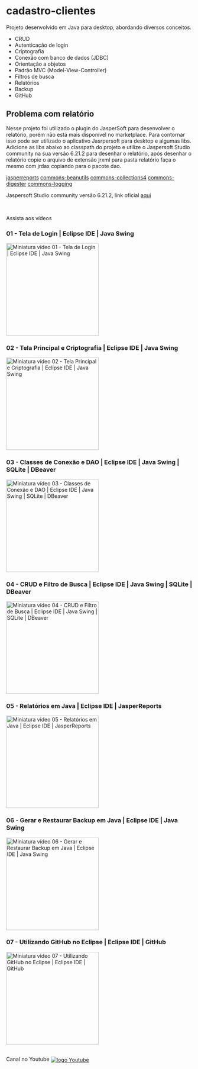 # cadastro-clientes

Projeto desenvolvido em Java para desktop, abordando diversos conceitos.
<ul>
  <li>CRUD</li>
  <li>Autenticação de login</li>
  <li>Criptografia</li>
  <li>Conexão com banco de dados (JDBC)</li>
  <li>Orientação a objetos</li>
  <li>Padrão MVC (Model-View-Controller)</li>
  <li>Filtros de busca</li>
  <li>Relatórios</li>
  <li>Backup</li>
  <li>GitHub</li>
</ul>

## Problema com relatório

Nesse projeto foi utilizado o plugin do JasperSoft para desenvolver o relatório, porém não está mais disponível no marketplace. Para contornar isso pode ser utilizado o aplicativo Jasrpersoft para desktop e algumas libs. Adicione as libs abaixo ao classpath do projeto e utilize o Jaspersoft Studio community na sua versão 6.21.2 para desenhar o relatório, após desenhar o relatório copie o arquivo de extensão jrxml para pasta relatório faça o mesmo com jrdax copiando para o pacote dao.

[jasperreports](https://mvnrepository.com/artifact/net.sf.jasperreports/jasperreports/6.16.0)
[commons-beanutils](https://mvnrepository.com/artifact/commons-beanutils/commons-beanutils/1.9.4)
[commons-collections4](https://mvnrepository.com/artifact/org.apache.commons/commons-collections4/4.4)
[commons-digester](https://mvnrepository.com/artifact/commons-digester/commons-digester/2.1)
[commons-logging](https://mvnrepository.com/artifact/commons-logging/commons-logging/1.1.1)

Jaspersoft Studio community versão 6.21.2, link oficial [aqui](https://community.jaspersoft.com/download-jaspersoft/community-edition/jaspersoft-studio_6.21.2)


<br/>

Assista aos vídeos

### 01 - Tela de Login | Eclipse IDE | Java Swing
<a href="https://youtu.be/5sxVbaX0Cbw"><img width="250px" src="https://img.youtube.com/vi/5sxVbaX0Cbw/0.jpg" alt="Miniatura vídeo 01 - Tela de Login | Eclipse IDE | Java Swing"></a>

### 02 - Tela Principal e Criptografia | Eclipse IDE | Java Swing
<a href="https://youtu.be/kXHSWc3QXJs"><img width="250px" src="https://img.youtube.com/vi/kXHSWc3QXJs/0.jpg" alt="Miniatura vídeo 02 - Tela Principal e Criptografia | Eclipse IDE | Java Swing"></a>

### 03 - Classes de Conexão e DAO | Eclipse IDE | Java Swing | SQLite | DBeaver
<a href="https://youtu.be/PAktx-Vh7mM"><img width="250px" src="https://img.youtube.com/vi/PAktx-Vh7mM/0.jpg" alt="Miniatura vídeo 03 - Classes de Conexão e DAO | Eclipse IDE | Java Swing | SQLite | DBeaver"></a>

### 04 - CRUD e Filtro de Busca | Eclipse IDE | Java Swing | SQLite | DBeaver
<a href="https://youtu.be/yLCYKc90_9k"><img width="250px" src="https://img.youtube.com/vi/yLCYKc90_9k/0.jpg" alt="Miniatura vídeo 04 - CRUD e Filtro de Busca | Eclipse IDE | Java Swing | SQLite | DBeaver"></a>

### 05 - Relatórios em Java | Eclipse IDE | JasperReports
<a href="https://youtu.be/4OW4WijQpXA"><img width="250px" src="https://img.youtube.com/vi/4OW4WijQpXA/0.jpg" alt="Miniatura vídeo 05 - Relatórios em Java | Eclipse IDE | JasperReports"></a>

### 06 - Gerar e Restaurar Backup em Java | Eclipse IDE | Java Swing
<a href="https://youtu.be/T-dnyvUoIjA"><img width="250px" src="https://img.youtube.com/vi/T-dnyvUoIjA/0.jpg" alt="Miniatura vídeo 06 - Gerar e Restaurar Backup em Java | Eclipse IDE | Java Swing"></a>

### 07 - Utilizando GitHub no Eclipse | Eclipse IDE | GitHub
<a href="https://youtu.be/deNebqNyK_U"><img width="250px" src="https://img.youtube.com/vi/deNebqNyK_U/0.jpg" alt="Miniatura vídeo 07 - Utilizando GitHub no Eclipse | Eclipse IDE | GitHub"></a>

<br/>
Canal no Youtube 
<a href="https://www.youtube.com/@wellinson" target="_blank"><img align="center" alt="logo Youtube" src="https://img.shields.io/badge/YouTube-FF0000?style=for-the-badge&logo=youtube&logoColor=white"></a>
  
  
  

